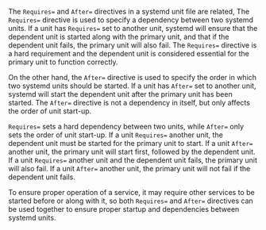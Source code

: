 The `Requires=` and `After=` directives in a systemd unit file are related,
The `Requires=` directive is used to specify a dependency between two systemd units. If a unit has `Requires=` set to another unit, systemd will ensure that the dependent unit is started along with the primary unit, and that if the dependent unit fails, the primary unit will also fail. The `Requires=` directive is a hard requirement and the dependent unit is considered essential for the primary unit to function correctly.

On the other hand, the `After=` directive is used to specify the order in which two systemd units should be started. If a unit has `After=` set to another unit, systemd will start the dependent unit after the primary unit has been started. The `After=` directive is not a dependency in itself, but only affects the order of unit start-up.

`Requires=` sets a hard dependency between two units, while `After=` only sets the order of unit start-up.
If a unit `Requires=` another unit, the dependent unit must be started for the primary unit to start. If a unit `After=` another unit, the primary unit will start first, followed by the dependent unit.
If a unit `Requires=` another unit and the dependent unit fails, the primary unit will also fail. If a unit `After=` another unit, the primary unit will not fail if the dependent unit fails.

To ensure proper operation of a service, it may require other services to be started before or along with it, so both `Requires=` and `After=` directives can be used together to ensure proper startup and dependencies between systemd units.